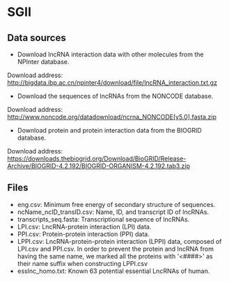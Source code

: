 # SGII
## Data sources 
+ Download lncRNA interaction data with other molecules from the NPInter database.

Download address: http://bigdata.ibp.ac.cn/npinter4/download/file/lncRNA_interaction.txt.gz

+ Download the sequences of lncRNAs from the NONCODE database.

Download address: http://www.noncode.org/datadownload/ncrna_NONCODE[v5.0].fasta.zip

+ Download protein and protein interaction data from the BIOGRID database.

Download address: https://downloads.thebiogrid.org/Download/BioGRID/Release-Archive/BIOGRID-4.2.192/BIOGRID-ORGANISM-4.2.192.tab3.zip


## Files
+ eng.csv: Minimum free energy of secondary structure of sequences.
+ ncName_ncID_transID.csv: Name, ID, and transcript ID of lncRNAs.
+ transcripts_seq.fasta: Transcriptional sequence of lncRNAs.
+ LPI.csv: LncRNA-protein interaction (LPI) data.
+ PPI.csv: Protein-protein interaction (PPI) data.
+ LPPI.csv: LncRNA-protein-protein interaction (LPPI) data, composed of LPI.csv and PPI.csv. In order to prevent the protein and lncRNA from having the same name, we marked all the proteins with '<####>' as their name suffix when constructing LPPI.csv
+ esslnc_homo.txt: Known 63 potential essential LncRNAs of human.
